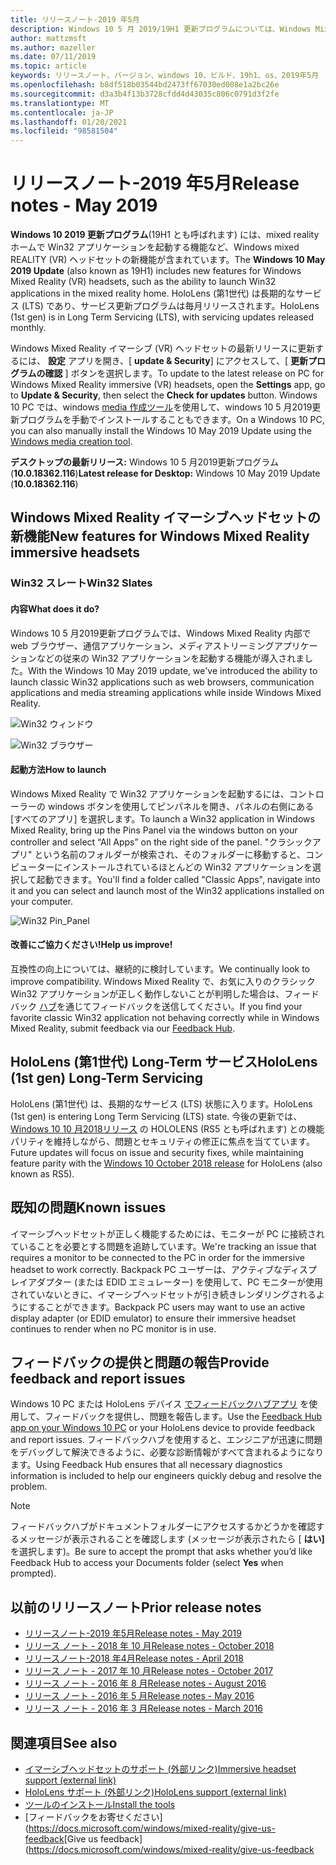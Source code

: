 ```yaml
---
title: リリースノート-2019 年5月
description: Windows 10 5 月 2019/19H1 更新プログラムについては、Windows Mixed Reality リリースノートを最新の状態に維持してください。
author: mattzmsft
ms.author: mazeller
ms.date: 07/11/2019
ms.topic: article
keywords: リリースノート、バージョン、windows 10、ビルド、19h1、os、2019年5月
ms.openlocfilehash: b8df518b03544bd2473ff67030ed008e1a2bc26e
ms.sourcegitcommit: d3a3b4f13b3728cfdd4d43035c806c0791d3f2fe
ms.translationtype: MT
ms.contentlocale: ja-JP
ms.lasthandoff: 01/20/2021
ms.locfileid: "98581504"
---
```

# <a name="release-notes---may-2019"></a><span data-ttu-id="d0dcf-104">リリースノート-2019 年5月</span><span class="sxs-lookup"><span data-stu-id="d0dcf-104">Release notes - May 2019</span></span>

<span data-ttu-id="d0dcf-105">**Windows 10 2019 更新プログラム**(19H1 とも呼ばれます) には、mixed reality ホームで Win32 アプリケーションを起動する機能など、Windows mixed REALITY (VR) ヘッドセットの新機能が含まれています。</span><span class="sxs-lookup"><span data-stu-id="d0dcf-105">The **Windows 10 May 2019 Update** (also known as 19H1) includes new features for Windows Mixed Reality (VR) headsets, such as the ability to launch Win32 applications in the mixed reality home.</span></span> <span data-ttu-id="d0dcf-106">HoloLens (第1世代) は長期的なサービス (LTS) であり、サービス更新プログラムは毎月リリースされます。</span><span class="sxs-lookup"><span data-stu-id="d0dcf-106">HoloLens (1st gen) is in Long Term Servicing (LTS), with servicing updates released monthly.</span></span>

<span data-ttu-id="d0dcf-107">Windows Mixed Reality イマーシブ (VR) ヘッドセットの最新リリースに更新するには、 **設定** アプリを開き、[ **update & Security**] にアクセスして、[ **更新プログラムの確認** ] ボタンを選択します。</span><span class="sxs-lookup"><span data-stu-id="d0dcf-107">To update to the latest release on PC for Windows Mixed Reality immersive (VR) headsets, open the **Settings** app, go to **Update & Security**, then select the **Check for updates** button.</span></span> <span data-ttu-id="d0dcf-108">Windows 10 PC では、windows [media 作成ツール](https://www.microsoft.com/software-download/windows10)を使用して、windows 10 5 月2019更新プログラムを手動でインストールすることもできます。</span><span class="sxs-lookup"><span data-stu-id="d0dcf-108">On a Windows 10 PC, you can also manually install the Windows 10 May 2019 Update using the [Windows media creation tool](https://www.microsoft.com/software-download/windows10).</span></span>

<span data-ttu-id="d0dcf-109">**デスクトップの最新リリース:** Windows 10 5 月2019更新プログラム (**10.0.18362.116**)</span><span class="sxs-lookup"><span data-stu-id="d0dcf-109">**Latest release for Desktop:** Windows 10 May 2019 Update (**10.0.18362.116**)</span></span><br>

## <a name="new-features-for-windows-mixed-reality-immersive-headsets"></a><span data-ttu-id="d0dcf-110">Windows Mixed Reality イマーシブヘッドセットの新機能</span><span class="sxs-lookup"><span data-stu-id="d0dcf-110">New features for Windows Mixed Reality immersive headsets</span></span>

### <a name="win32-slates"></a><span data-ttu-id="d0dcf-111">Win32 スレート</span><span class="sxs-lookup"><span data-stu-id="d0dcf-111">Win32 Slates</span></span>

#### <a name="what-does-it-do"></a><span data-ttu-id="d0dcf-112">内容</span><span class="sxs-lookup"><span data-stu-id="d0dcf-112">What does it do?</span></span> 
<span data-ttu-id="d0dcf-113">Windows 10 5 月2019更新プログラムでは、Windows Mixed Reality 内部で web ブラウザー、通信アプリケーション、メディアストリーミングアプリケーションなどの従来の Win32 アプリケーションを起動する機能が導入されました。</span><span class="sxs-lookup"><span data-stu-id="d0dcf-113">With the Windows 10 May 2019 update, we've introduced the ability to launch classic Win32 applications such as web browsers, communication applications and media streaming applications while inside Windows Mixed Reality.</span></span> 

![Win32 ウィンドウ](images/mr-win32-slates-1.png)

![Win32 ブラウザー](images/mr-win32-slates-2.png)

#### <a name="how-to-launch"></a><span data-ttu-id="d0dcf-116">起動方法</span><span class="sxs-lookup"><span data-stu-id="d0dcf-116">How to launch</span></span>
<span data-ttu-id="d0dcf-117">Windows Mixed Reality で Win32 アプリケーションを起動するには、コントローラーの windows ボタンを使用してピンパネルを開き、パネルの右側にある [すべてのアプリ] を選択します。</span><span class="sxs-lookup"><span data-stu-id="d0dcf-117">To launch a Win32 application in Windows Mixed Reality, bring up the Pins Panel via the windows button on your controller and select “All Apps” on the right side of the panel.</span></span>  <span data-ttu-id="d0dcf-118">"クラシックアプリ" という名前のフォルダーが検索され、そのフォルダーに移動すると、コンピューターにインストールされているほとんどの Win32 アプリケーションを選択して起動できます。</span><span class="sxs-lookup"><span data-stu-id="d0dcf-118">You'll find a folder called "Classic Apps", navigate into it and you can select and launch most of the Win32 applications installed on your computer.</span></span>

![Win32 Pin_Panel](images/mr-win32-slates-pinspanel.png)

#### <a name="help-us-improve"></a><span data-ttu-id="d0dcf-120">改善にご協力ください!</span><span class="sxs-lookup"><span data-stu-id="d0dcf-120">Help us improve!</span></span>
<span data-ttu-id="d0dcf-121">互換性の向上については、継続的に検討しています。</span><span class="sxs-lookup"><span data-stu-id="d0dcf-121">We continually look to improve compatibility.</span></span>  <span data-ttu-id="d0dcf-122">Windows Mixed Reality で、お気に入りのクラシック Win32 アプリケーションが正しく動作しないことが判明した場合は、フィードバック [ハブ](https://support.microsoft.com//help/4021566/windows-10-send-feedback-to-microsoft-with-feedback-hub)を通じてフィードバックを送信してください。</span><span class="sxs-lookup"><span data-stu-id="d0dcf-122">If you find your favorite classic Win32 application not behaving correctly while in Windows Mixed Reality, submit feedback via our [Feedback Hub](https://support.microsoft.com//help/4021566/windows-10-send-feedback-to-microsoft-with-feedback-hub).</span></span>

## <a name="hololens-1st-gen-long-term-servicing"></a><span data-ttu-id="d0dcf-123">HoloLens (第1世代) Long-Term サービス</span><span class="sxs-lookup"><span data-stu-id="d0dcf-123">HoloLens (1st gen) Long-Term Servicing</span></span>

<span data-ttu-id="d0dcf-124">HoloLens (第1世代) は、長期的なサービス (LTS) 状態に入ります。</span><span class="sxs-lookup"><span data-stu-id="d0dcf-124">HoloLens (1st gen) is entering Long Term Servicing (LTS) state.</span></span> <span data-ttu-id="d0dcf-125">今後の更新では、 [Windows 10 10 月2018リリース](release-notes-october-2018.md) の HOLOLENS (RS5 とも呼ばれます) との機能パリティを維持しながら、問題とセキュリティの修正に焦点を当てています。</span><span class="sxs-lookup"><span data-stu-id="d0dcf-125">Future updates will focus on issue and security fixes, while maintaining feature parity with the [Windows 10 October 2018 release](release-notes-october-2018.md) for HoloLens (also known as RS5).</span></span> 

## <a name="known-issues"></a><span data-ttu-id="d0dcf-126">既知の問題</span><span class="sxs-lookup"><span data-stu-id="d0dcf-126">Known issues</span></span>

<span data-ttu-id="d0dcf-127">イマーシブヘッドセットが正しく機能するためには、モニターが PC に接続されていることを必要とする問題を追跡しています。</span><span class="sxs-lookup"><span data-stu-id="d0dcf-127">We're tracking an issue that requires a monitor to be connected to the PC in order for the immersive headset to work correctly.</span></span> <span data-ttu-id="d0dcf-128">Backpack PC ユーザーは、アクティブなディスプレイアダプター (または EDID エミュレーター) を使用して、PC モニターが使用されていないときに、イマーシブヘッドセットが引き続きレンダリングされるようにすることができます。</span><span class="sxs-lookup"><span data-stu-id="d0dcf-128">Backpack PC users may want to use an active display adapter (or EDID emulator) to ensure their immersive headset continues to render when no PC monitor is in use.</span></span> 

## <a name="provide-feedback-and-report-issues"></a><span data-ttu-id="d0dcf-129">フィードバックの提供と問題の報告</span><span class="sxs-lookup"><span data-stu-id="d0dcf-129">Provide feedback and report issues</span></span>

<span data-ttu-id="d0dcf-130">Windows 10 PC または HoloLens デバイス [でフィードバックハブアプリ](/windows/mixed-reality/give-us-feedback) を使用して、フィードバックを提供し、問題を報告します。</span><span class="sxs-lookup"><span data-stu-id="d0dcf-130">Use the [Feedback Hub app on your Windows 10 PC](/windows/mixed-reality/give-us-feedback) or your HoloLens device to provide feedback and report issues.</span></span> <span data-ttu-id="d0dcf-131">フィードバックハブを使用すると、エンジニアが迅速に問題をデバッグして解決できるように、必要な診断情報がすべて含まれるようになります。</span><span class="sxs-lookup"><span data-stu-id="d0dcf-131">Using Feedback Hub ensures that all necessary diagnostics information is included to help our engineers quickly debug and resolve the problem.</span></span>

>[!NOTE]
><span data-ttu-id="d0dcf-132">フィードバックハブがドキュメントフォルダーにアクセスするかどうかを確認するメッセージが表示されることを確認します (メッセージが表示されたら [ **はい]** を選択します)。</span><span class="sxs-lookup"><span data-stu-id="d0dcf-132">Be sure to accept the prompt that asks whether you’d like Feedback Hub to access your Documents folder (select **Yes** when prompted).</span></span>

## <a name="prior-release-notes"></a><span data-ttu-id="d0dcf-133">以前のリリースノート</span><span class="sxs-lookup"><span data-stu-id="d0dcf-133">Prior release notes</span></span>

* [<span data-ttu-id="d0dcf-134">リリースノート-2019 年5月</span><span class="sxs-lookup"><span data-stu-id="d0dcf-134">Release notes - May 2019</span></span>](release-notes-may-2019.md)
* [<span data-ttu-id="d0dcf-135">リリース ノート - 2018 年 10 月</span><span class="sxs-lookup"><span data-stu-id="d0dcf-135">Release notes - October 2018</span></span>](release-notes-october-2018.md)
* [<span data-ttu-id="d0dcf-136">リリースノート-2018 年4月</span><span class="sxs-lookup"><span data-stu-id="d0dcf-136">Release notes - April 2018</span></span>](release-notes-april-2018.md)
* [<span data-ttu-id="d0dcf-137">リリース ノート - 2017 年 10 月</span><span class="sxs-lookup"><span data-stu-id="d0dcf-137">Release notes - October 2017</span></span>](release-notes-october-2017.md)
* [<span data-ttu-id="d0dcf-138">リリース ノート - 2016 年 8 月</span><span class="sxs-lookup"><span data-stu-id="d0dcf-138">Release notes - August 2016</span></span>](release-notes-august-2016.md)
* [<span data-ttu-id="d0dcf-139">リリース ノート - 2016 年 5 月</span><span class="sxs-lookup"><span data-stu-id="d0dcf-139">Release notes - May 2016</span></span>](release-notes-may-2016.md)
* [<span data-ttu-id="d0dcf-140">リリース ノート - 2016 年 3 月</span><span class="sxs-lookup"><span data-stu-id="d0dcf-140">Release notes - March 2016</span></span>](release-notes-march-2016.md)

## <a name="see-also"></a><span data-ttu-id="d0dcf-141">関連項目</span><span class="sxs-lookup"><span data-stu-id="d0dcf-141">See also</span></span>
* [<span data-ttu-id="d0dcf-142">イマーシブヘッドセットのサポート (外部リンク)</span><span class="sxs-lookup"><span data-stu-id="d0dcf-142">Immersive headset support (external link)</span></span>](./troubleshooting-windows-mixed-reality.md)
* [<span data-ttu-id="d0dcf-143">HoloLens サポート (外部リンク)</span><span class="sxs-lookup"><span data-stu-id="d0dcf-143">HoloLens support (external link)</span></span>](https://support.microsoft.com/products/hololens)
* [<span data-ttu-id="d0dcf-144">ツールのインストール</span><span class="sxs-lookup"><span data-stu-id="d0dcf-144">Install the tools</span></span>](/windows/mixed-reality/develop/install-the-tools)
* <span data-ttu-id="d0dcf-145">[フィードバックをお寄せください](https://docs.microsoft.com/windows/mixed-reality/give-us-feedback</span><span class="sxs-lookup"><span data-stu-id="d0dcf-145">[Give us feedback](https://docs.microsoft.com/windows/mixed-reality/give-us-feedback</span></span>